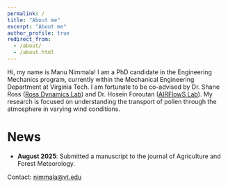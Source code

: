```yaml
---
permalink: /
title: "About me"
excerpt: "About me"
author_profile: true
redirect_from: 
  - /about/
  - /about.html
---
```


Hi, my name is Manu Nimmala! I am a PhD candidate in the Engineering Mechanics program, currently within the Mechanical Engineering Department at Virginia Tech. I am fortunate to be co-advised by Dr. Shane Ross ([Ross Dynamics Lab](https://ross.aoe.vt.edu)) and Dr. Hosein Foroutan ([AIRFlowS Lab](https://www.airflows.cee.vt.edu)). My research is focused on understanding the transport of pollen through the atmosphere in varying wind conditions. 

News
======
* **August 2025**: Submitted a manuscript to the journal of Agriculture and Forest Meteorology. 

Contact: nimmala@vt.edu
